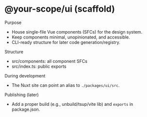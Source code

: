 # @your-scope/ui (scaffold)

Purpose

- House single-file Vue components (SFCs) for the design system.
- Keep components minimal, unopinionated, and accessible.
- CLI-ready structure for later code generation/registry.

Structure

- src/components: all component SFCs
- src/index.ts: public exports

During development

- The Nuxt site can point an alias to `./packages/ui/src`.

Publishing (later)

- Add a proper build (e.g., unbuild/tsup/vite lib) and `exports` in package.json.
